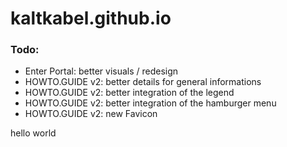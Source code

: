 # kaltkabel.github.io

### Todo:
- Enter Portal: better visuals / redesign
- HOWTO.GUIDE v2: better details for general informations
- HOWTO.GUIDE v2: better integration of the legend
- HOWTO.GUIDE v2: better integration of the hamburger menu
- HOWTO.GUIDE v2: new Favicon

hello world